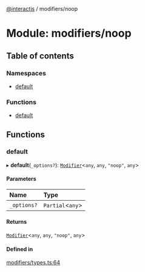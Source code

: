 [@interactjs](../README.md) / modifiers/noop

# Module: modifiers/noop

## Table of contents

### Namespaces

- [default](modifiers_noop.default.md)

### Functions

- [default](modifiers_noop.md#default)

## Functions

### default

▸ **default**(`_options?`): [`Modifier`](../interfaces/modifiers_types.Modifier.md)\<`any`, `any`, ``"noop"``, `any`\>

#### Parameters

| Name | Type |
| :------ | :------ |
| `_options?` | `Partial`\<`any`\> |

#### Returns

[`Modifier`](../interfaces/modifiers_types.Modifier.md)\<`any`, `any`, ``"noop"``, `any`\>

#### Defined in

[modifiers/types.ts:64](https://github.com/Mu-L/interact.js/blob/d3d47461/packages/@interactjs/modifiers/types.ts#L64)
